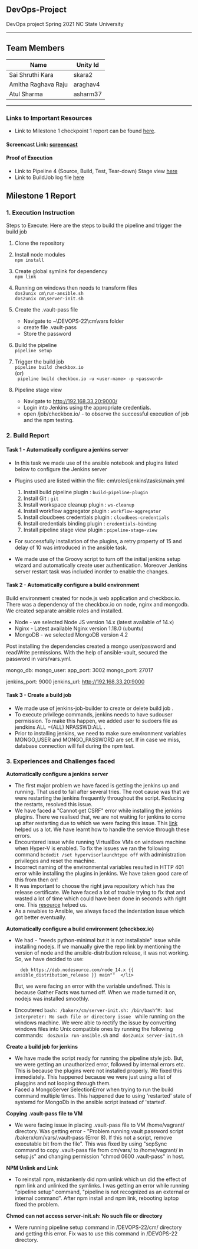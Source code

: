 ## DevOps-Project

DevOps project Spring 2021 NC State University

--------------

## Team Members

| Name  | Unity Id |
| ------------- | ------------- |
| Sai Shruthi Kara | skara2  |
| Amitha Raghava Raju  | araghav4  |
| Atul Sharma  | asharm37 |

-------------------

### Links to Important Resources
* Link to Milestone 1 checkpoint 1 report can be found [here](https://github.ncsu.edu/cscdevops-spring2021/DEVOPS-22/blob/master/Checkpoint.md).

#### Screencast Link: [screencast](https://drive.google.com/file/d/1MjlQgts9WRNOukE9Tt7_gmWrfYXHcM47/view?usp=sharing)
#### Proof of Execution
* Link to Pipeline 4 (Source, Build, Test, Tear-down) Stage view [here](https://github.ncsu.edu/cscdevops-spring2021/DEVOPS-22/blob/final-stable/resources/Stage_View.PNG)
* Link to BuildJob log file [here](https://github.ncsu.edu/cscdevops-spring2021/DEVOPS-22/blob/master/resources/build_output.pdf)

## Milestone 1 Report
### 1. Execution Instruction

Steps to Execute:
Here are the steps to build the pipeline and trigger the build job

1. Clone the repository

2. Install node modules <br/>
  `npm install`

3. Create global symlink for dependency <br/>
  `npm link`

4. Running on windows then needs to transform files <br/>
`dos2unix cm\run-ansible.sh` <br/>
`dos2unix cm\server-init.sh` <br/>

5. Create the .vault-pass file
    - Navigate to ~\DEVOPS-22\cm\vars folder
    - create file .vault-pass
    - Store the password
  
6. Build the pipeline <br/>
  `pipeline setup`

7. Trigger the build job <br/>
  `pipeline build checkbox.io` <br/>
    (or) <br/>
  ` pipeline build checkbox.io -u <user-name> -p <password>` <br/>
 
8. Pipeline stage view <br/>
    - Navigate to http://192.168.33.20:9000/ <br/>
    - Login into Jenkins using the appropriate credentials. <br/>
    - open /job/checkbox.io/ - to observe the successful execution of job and the npm testing. <br/>

### 2. Build Report
#### Task 1 - Automatically configure a jenkins server

- In this task we made use of the ansible notebook and plugins listed below to configure the Jenkins server

- Plugins used are listed within the file: cm\roles\jenkins\tasks\main.yml
   1. Install build pipeline plugin : `build-pipeline-plugin`
   2. Install Git : `git`
   3. Install workspace cleanup plugin : `ws-cleanup`
   4. Install workflow aggregator plugin : `workflow-aggregator`
   5. Install cloudbees credentials plugin : `cloudbees-credentials`
   6. Install credentials binding plugin : `credentials-binding`
   7. Install pipeline stage view plugin : `pipeline-stage-view`
- For successfully installation of the plugins, a retry property of 15 and delay of 10 was introduced in the ansible task.

- We made use of the Groovy script to turn off the initial jenkins setup wizard and automatically create user authentication. Moreover Jenkins server restart task was included inorder to enable the changes.

#### Task 2 - Automatically configure a build environment

Build environment created for node.js web application and checkbox.io. There was a dependency of the checkbox.io on node, nginx and mongodb. We created separate ansible roles and installed.

* Node - we selected Node JS version 14.x (latest available of 14.x)
* Nginx - Latest available Nginx version 1.18.0 (ubuntu)
* MongoDB - we selected MongoDB version 4.2

Post installing the dependencies created a mongo user/password and readWrite permissions. With the help of ansible-vault, secured the password in vars/vars.yml.

mongo_db: <user-name>
mongo_user: <user>
app_port: 3002
mongo_port: 27017
  
jenkins_port: 9000
jenkins_url: http://192.168.33.20:9000



#### Task 3 - Create a build job

* We made use of jenkins-job-builder to create or delete build job .
* To execute privilege commands, jenkins needs to have sudouser permission. To make this happen, we added user to sudoers file as jendkins ALL =(ALL) NPASSWD:ALL .
* Prior to installing jenkins, we need to make sure environment variables MONGO_USER and MONGO_PASSWORD are set. If in case we miss, database connection will fail during the npm test.

### 3. Experiences and Challenges faced
**Automatically configure a jenkins server**
 
- The first major problem we have faced is getting the jenkins up and running. That used to fail after several tries. The root cause was that we were restarting the jenkins frequently throughout the script. Reducing the restarts, resolved this issue.
- We have faced a "Cannot get CSRF" error while installing the jenkins plugins. There we realised that, we are not waiting for jenkins to come up after restarting due to which we were facing this issue. This [link](https://stackoverflow.com/questions/42219781/gets-error-cannot-get-csrf-when-trying-to-install-jenkins-plugin-using-ansible) helped us a lot. We have learnt how to handle the service through these errors.
- Encountered issue while running VirtualBox VMs on windows machine when Hyper-V is enabled. To fix the issues we ran the following command <code>bcdedit /set hypervisorlaunchtype off</code> with administration privileges and reset the machine.</li>
  <li> Incorrect naming of the environmental variables resulted in HTTP 401 error while installing the plugins in jenkins. We have taken good care of this from then on!
- It was important to choose the right java repository which has the release certificate. We have faced a lot of trouble trying to fix that and wasted a lot of time which could have been done in seconds with right one. This [resource](https://itsfoss.com/repository-does-not-have-release-file-error-ubuntu/)  helped us.
- As a newbies to Ansible, we always faced the indentation issue which got better eventually.

**Automatically configure a build environment (checkbox.io)**

<ul>
  <li> We had - "needs python-minimal but it is not installable" issue while installing nodejs. If we manually give the repo link by mentioning the version of node and the ansible-distribution release, it was not working. So, we have decided to use:
    
  ```
    deb https://deb.nodesource.com/node_14.x {{ ansible_distribution_release }} main""  </li>
  ```
  But, we were facing an error with the variable undefined. This is because Gather Facts was turned off. When we made turned it on, nodejs was installed smoothly.  </li>
  <li>Encoutered <code>bash: /bakerx/cm/server-init.sh: /bin/bash^M: bad interpreter: No such file or directory issue </code> while running on the windows machine. We were able to rectify the issue by converting windows files into Unix compatible ones by running the following commands: <code> dos2unix run-ansible.sh</code> and <code> dos2unix server-init.sh </code> </li>
</ul>

**Create a build job for jenkins**

<ul>
  <li>We have made the script ready for running the pipeline style job. But, we were getting an unauthorized error, followed by internal errors etc. This is because the plugins were not installed properly. We fixed this immediately. This happened because we were just using a list of pluggins and not looping through them. </li>
  <li>Faced a MongoServer SelectionError when trying to run the build command multiple times. This happened due to using 'restarted' state of systemd for MongoDb in the ansible script instead of 'started'.</li>
</ul> 

**Copying .vault-pass file to VM**

<ul>
  <li>We were facing issue in placing .vault-pass file to VM /home/vagrant/ directory. Was getting error - "Problem running vault password script /bakerx/cm/vars/.vault-pass (Error 8). If this not a script, remove executable bit from the file". 
    This was fixed by using "scpSync command to copy .vault-pass file from cm/vars/ to /home/vagrant/ in setup.js" and changing permission "chmod 0600 .vault-pass" in host. </li>
  </ul>

**NPM Unlink and Link**

<ul>
  <li>To reinstall npm, mistankenly did npm unlink which un did the effect of npm link and unlinked the symlinks. I was getting an error while running "pipeline setup" command, "pipeline is not recognized as an external or internal command". After npm install and npm link, rebooting laptop fixed the problem. </li>
</ul>

**Chmod can not access server-init.sh: No such file or directory**

<ul>
  <li>Were running pipeline setup command in /DEVOPS-22/cm/ directory and getting this error. Fix was to use this command in /DEVOPS-22 directory.</li>
</ul>
